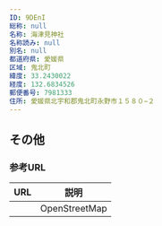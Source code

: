 ```yaml
---
ID: 9DEnI
総称: null
名称: 海津見神社
名称読み: null
別名: null
都道府県: 愛媛県
区域: 鬼北町
緯度: 33.2430022
経度: 132.6834526
郵便番号: 7981333
住所: 愛媛県北宇和郡鬼北町永野市１５８０−２
---
```


## その他

### 参考URL

| URL | 説明          |
| --- | ------------- |
|     | OpenStreetMap |
